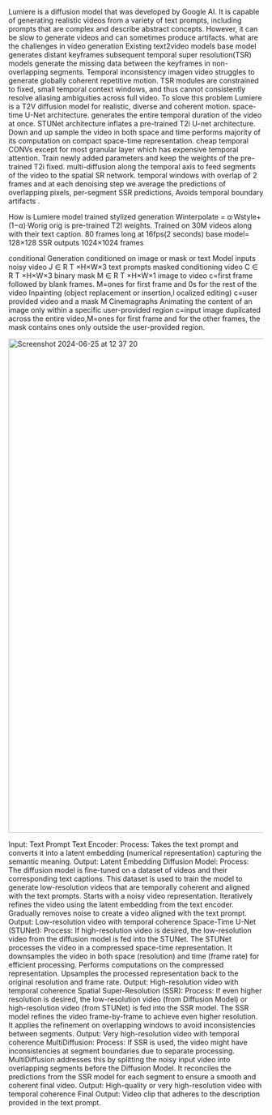 Lumiere is a diffusion model that was developed by Google AI. It is capable of generating realistic videos from a variety of text prompts, including prompts that are complex and describe abstract concepts. However, it can be slow to generate videos and can sometimes produce artifacts.
what are the challenges in video generation
Existing text2video models
                  base model generates distant keyframes
                   subsequent temporal super resolution(TSR) models generate the missing data between the keyframes in non-overlapping segments.
Temporal inconsistency
                      imagen video struggles to generate globally coherent repetitive motion.
                      TSR modules are constrained to fixed, small temporal context windows, and thus cannot consistently resolve aliasing ambiguities across full video.
To slove this problem
Lumiere is a T2V diffusion model for realistic, diverse and coherent motion.
space-time U-Net architecture.
generates the entire temporal duration of the video at once.
STUNet architecture
inflates a pre-trained T2i U-net architecture.
Down and up sample the video in both space and time
performs majority of its computation on compact space-time representation.
cheap temporal CONVs except for most granular layer which has expensive temporal attention.
Train newly added parameters and keep the weights of the pre-trained T2i fixed.
multi-diffusion along the temporal axis to feed segments of the video to the spatial SR network.
temporal windows with overlap of 2 frames and at each denoising step we average the predictions of overlapping pixels,
per-segment SSR predictions, Avoids temporal boundary artifacts .

How is Lumiere model trained
stylized generation
              Winterpolate = α·Wstyle+(1−α)·Worig
              orig is pre-trained T2I weights.
  Trained on 30M videos along with their text caption.
80 frames long at 16fps(2 seconds)
base model= 128×128
SSR outputs 1024×1024 frames

conditional Generation
               conditioned on image or mask or text
                Model inputs
                        noisy video J ∈ R T ×H×W×3
                         text prompts
                          masked conditioning video C ∈ R  T ×H×W×3
                           binary mask M ∈ R T ×H×W×1
                  image to video
                           c=first frame followed by blank frames.
                           M=ones for first frame and 0s for the rest of the video
                   Inpainting (object replacement or insertion,l ocalized editing)
                              c=user provided video and a mask M
                  Cinemagraphs
                               Animating the content of an image only within a specific user-provided region
                               c=input image dupilcated across the entire video,M=ones for first frame and for the other frames, the mask contains ones only outside the user-provided region.


  <img width="976" alt="Screenshot 2024-06-25 at 12 37 20" src="https://github.com/usha3211-coder/Research-Development/assets/150019156/3357a1be-3a45-41d6-854c-6f0f28807967">
                    
Input: Text Prompt
Text Encoder:
Process: Takes the text prompt and converts it into a latent embedding (numerical representation) capturing the semantic meaning.
Output: Latent Embedding
Diffusion Model:
            Process:
                    The diffusion model is fine-tuned on a dataset of videos and their corresponding text captions. This dataset is used to train the model to generate low-resolution videos that are temporally coherent and aligned with the text prompts.
Starts with a noisy video representation.
Iteratively refines the video using the latent embedding from the text encoder.
Gradually removes noise to create a video aligned with the text prompt.
Output: Low-resolution video with temporal coherence
Space-Time U-Net (STUNet):
Process:
If high-resolution video is desired, the low-resolution video from the diffusion model is fed into the STUNet.
The STUNet processes the video in a compressed space-time representation.
It downsamples the video in both space (resolution) and time (frame rate) for efficient processing.
Performs computations on the compressed representation.
Upsamples the processed representation back to the original resolution and frame rate.
Output: High-resolution video with temporal coherence
Spatial Super-Resolution (SSR):
Process:
If even higher resolution is desired, the low-resolution video (from Diffusion Model) or high-resolution video (from STUNet) is fed into the SSR model.
The SSR model refines the video frame-by-frame to achieve even higher resolution.
It applies the refinement on overlapping windows to avoid inconsistencies between segments.
Output: Very high-resolution video with temporal coherence
MultiDiffusion:
Process:
If SSR is used, the video might have inconsistencies at segment boundaries due to separate processing.
MultiDiffusion addresses this by splitting the noisy input video into overlapping segments before the Diffusion Model.
It reconciles the predictions from the SSR model for each segment to ensure a smooth and coherent final video.
Output: High-quality or very high-resolution video with temporal coherence
Final Output: Video clip that adheres to the description provided in the text prompt.
